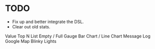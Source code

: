 # TODO

+ Fix up and better integrate the DSL.
+ Clear out old stats.

Value
Top N List
Empty / Full Gauge
Bar Chart / Line Chart
Message Log
Google Map
Blinky Lights
